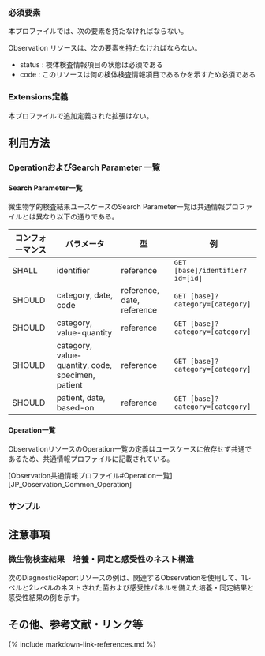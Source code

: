 ### 必須要素
本プロファイルでは、次の要素を持たなければならない。

Observation リソースは、次の要素を持たなければならない。
 - status : 検体検査情報項目の状態は必須である
 - code : このリソースは何の検体検査情報項目であるかを示すため必須である

### Extensions定義

 本プロファイルで追加定義された拡張はない。

## 利用方法

### OperationおよびSearch Parameter 一覧

#### Search Parameter一覧

微生物学的検査結果ユースケースのSearch Parameter一覧は共通情報プロファイルとは異なり以下の通りである。

| コンフォーマンス | パラメータ    | 型     | 例                                                           |
| ---------------- | ------------- | ------ | ------------------------------------------------------------ |
| SHALL | identifier | reference | `GET [base]/identifier?id=[id]` |
| SHOULD | category, date, code  | reference, date, reference | `GET [base]?category=[category]` |
| SHOULD | category, value-quantity | reference | `GET [base]?category=[category]` |
| SHOULD | category, value-quantity, code, specimen, patient | reference | `GET [base]?category=[category]` |
| SHOULD | patient, date, based-on | reference | `GET [base]?category=[category]` |

#### Operation一覧

ObservationリソースのOperation一覧の定義はユースケースに依存せず共通であるため、共通情報プロファイルに記載されている。

[Observation共通情報プロファイル#Operation一覧][JP_Observation_Common_Operation]

### サンプル


## 注意事項
### 微生物検査結果　培養・同定と感受性のネスト構造

次のDiagnosticReportリソースの例は、関連するObservationを使用して、1レベルと2レベルのネストされた菌および感受性パネルを備えた培養・同定結果と感受性結果の例を示す。

## その他、参考文献・リンク等



{% include markdown-link-references.md %}
